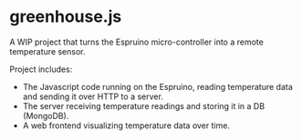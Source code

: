 greenhouse.js
=============

A WIP project that turns the Espruino micro-controller into a remote temperature sensor.

Project includes:
  - The Javascript code running on the Espruino, reading temperature data and sending it over HTTP to a server.
  - The server receiving temperature readings and storing it in a DB (MongoDB).
  - A web frontend visualizing temperature data over time.
